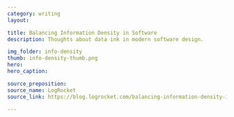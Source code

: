 ```yaml
---
category: writing
layout:

title: Balancing Information Density in Software
description: Thoughts about data ink in modern software design.

img_folder: info-density
thumb: info-density-thumb.png
hero:
hero_caption:

source_preposition:
source_name: LogRocket
source_link: https://blog.logrocket.com/balancing-information-density-in-web-development/

---
```


